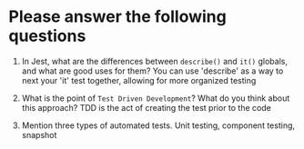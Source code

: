 # Please answer the following questions

1.  In Jest, what are the differences between `describe()` and `it()` globals, and what are good uses for them?
You can use 'describe' as a way to next your 'it' test together, allowing for more organized testing

2.  What is the point of `Test Driven Development`? What do you think about this approach?
TDD is the act of creating the test prior to the code

3.  Mention three types of automated tests.
Unit testing, component testing, snapshot